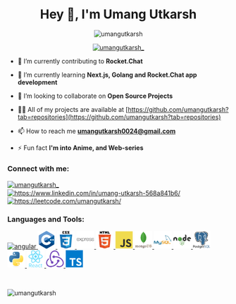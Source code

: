 <h1 align="center">Hey 👋, I'm Umang Utkarsh</h1>
<p align="center"> <img src="https://komarev.com/ghpvc/?username=umangutkarsh&label=Profile%20views&color=0e75b6&style=flat" alt="umangutkarsh" /> </p>
<!-- <img align="center" alt="Coding" width="1000" src="https://i.pinimg.com/originals/02/22/e3/0222e349befcf90d28630d466b6e3aa8.gif"> -->

<p align="center"> <a href="https://twitter.com/umangutkarsh_" target="blank"><img src="https://img.shields.io/twitter/follow/umangutkarsh_?logo=twitter&style=for-the-badge" alt="umangutkarsh_" /></a> </p>

- 🔭 I’m currently contributing to **Rocket.Chat**

- 🌱 I’m currently learning **Next.js, Golang and Rocket.Chat app development**

- 👯 I’m looking to collaborate on **Open Source Projects**

- 👨‍💻 All of my projects are available at [https://github.com/umangutkarsh?tab=repositories](https://github.com/umangutkarsh?tab=repositories)

- 📫 How to reach me **umangutkarsh0024@gmail.com**

- ⚡ Fun fact **I'm into Anime, and Web-series**


<h3 align="left">Connect with me:</h3>
<p align="left">
<a href="https://twitter.com/umangutkarsh_" target="blank"><img align="center" src="https://raw.githubusercontent.com/rahuldkjain/github-profile-readme-generator/master/src/images/icons/Social/twitter.svg" alt="umangutkarsh_" height="30" width="40" /></a>
<a href="https://linkedin.com/in/https://www.linkedin.com/in/umang-utkarsh-568a841b6/" target="blank"><img align="center" src="https://raw.githubusercontent.com/rahuldkjain/github-profile-readme-generator/master/src/images/icons/Social/linked-in-alt.svg" alt="https://www.linkedin.com/in/umang-utkarsh-568a841b6/" height="30" width="40" /></a>
<a href="https://www.leetcode.com/https://leetcode.com/umangutkarsh/" target="blank"><img align="center" src="https://raw.githubusercontent.com/rahuldkjain/github-profile-readme-generator/master/src/images/icons/Social/leet-code.svg" alt="https://leetcode.com/umangutkarsh/" height="30" width="40" /></a>
</p>

<h3 align="left">Languages and Tools:</h3>
<p align="left"> <a href="https://angular.io" target="_blank" rel="noreferrer"> <img src="https://angular.io/assets/images/logos/angular/angular.svg" alt="angular" width="40" height="40"/> </a> <a href="https://www.w3schools.com/cpp/" target="_blank" rel="noreferrer"> <img src="https://raw.githubusercontent.com/devicons/devicon/master/icons/cplusplus/cplusplus-original.svg" alt="cplusplus" width="40" height="40"/> </a> <a href="https://www.w3schools.com/css/" target="_blank" rel="noreferrer"> <img src="https://raw.githubusercontent.com/devicons/devicon/master/icons/css3/css3-original-wordmark.svg" alt="css3" width="40" height="40"/> </a> <a href="https://expressjs.com" target="_blank" rel="noreferrer"> <img src="https://raw.githubusercontent.com/devicons/devicon/master/icons/express/express-original-wordmark.svg" alt="express" width="40" height="40"/> </a> <a href="https://www.w3.org/html/" target="_blank" rel="noreferrer"> <img src="https://raw.githubusercontent.com/devicons/devicon/master/icons/html5/html5-original-wordmark.svg" alt="html5" width="40" height="40"/> </a> <a href="https://developer.mozilla.org/en-US/docs/Web/JavaScript" target="_blank" rel="noreferrer"> <img src="https://raw.githubusercontent.com/devicons/devicon/master/icons/javascript/javascript-original.svg" alt="javascript" width="40" height="40"/> </a> <a href="https://www.mongodb.com/" target="_blank" rel="noreferrer"> <img src="https://raw.githubusercontent.com/devicons/devicon/master/icons/mongodb/mongodb-original-wordmark.svg" alt="mongodb" width="40" height="40"/> </a> <a href="https://www.mysql.com/" target="_blank" rel="noreferrer"> <img src="https://raw.githubusercontent.com/devicons/devicon/master/icons/mysql/mysql-original-wordmark.svg" alt="mysql" width="40" height="40"/> </a> <a href="https://nodejs.org" target="_blank" rel="noreferrer"> <img src="https://raw.githubusercontent.com/devicons/devicon/master/icons/nodejs/nodejs-original-wordmark.svg" alt="nodejs" width="40" height="40"/> </a> <a href="https://www.postgresql.org" target="_blank" rel="noreferrer"> <img src="https://raw.githubusercontent.com/devicons/devicon/master/icons/postgresql/postgresql-original-wordmark.svg" alt="postgresql" width="40" height="40"/> </a> <a href="https://www.python.org" target="_blank" rel="noreferrer"> <img src="https://raw.githubusercontent.com/devicons/devicon/master/icons/python/python-original.svg" alt="python" width="40" height="40"/> </a> <a href="https://reactjs.org/" target="_blank" rel="noreferrer"> <img src="https://raw.githubusercontent.com/devicons/devicon/master/icons/react/react-original-wordmark.svg" alt="react" width="40" height="40"/> </a> <a href="https://redux.js.org" target="_blank" rel="noreferrer"> <img src="https://raw.githubusercontent.com/devicons/devicon/master/icons/redux/redux-original.svg" alt="redux" width="40" height="40"/> </a> <a href="https://www.typescriptlang.org/" target="_blank" rel="noreferrer"> <img src="https://raw.githubusercontent.com/devicons/devicon/master/icons/typescript/typescript-original.svg" alt="typescript" width="40" height="40"/> </a> </p>

<br />

<p><img align="center" src="https://github-readme-stats.vercel.app/api/top-langs?username=umangutkarsh&show_icons=true&locale=en&layout=compact" alt="umangutkarsh" /></p>
<br />
<!-- <p>&nbsp;<img align="center" src="https://github-readme-stats.vercel.app/api?username=umangutkarsh&show_icons=true&locale=en" alt="umangutkarsh" /></p>
<br />
<p><img align="center" src="https://github-readme-streak-stats.herokuapp.com/?user=umangutkarsh&" alt="umangutkarsh" /></p>
 -->
